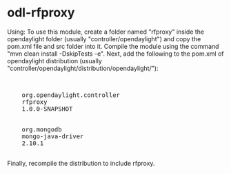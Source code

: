 odl-rfproxy
===========

Using: To use this module, create a folder named "rfproxy" inside the opendaylight folder (usually "controller/opendaylight") and copy the pom.xml file and src folder into it. Compile the module using the command "mvn clean install -DskipTests -e". Next, add the following to the pom.xml of opendaylight distribution (usually "controller/opendaylight/distribution/opendaylight/"):

<pre>

<dependency>
    <groupId>org.opendaylight.controller</groupId>
    <artifactId>rfproxy</artifactId>
    <version>1.0.0-SNAPSHOT</version>
</dependency>
<dependency>
    <groupId>org.mongodb</groupId>
    <artifactId>mongo-java-driver</artifactId>
    <version>2.10.1</version>
</dependency>
</pre>

Finally, recompile the distribution to include rfproxy.
